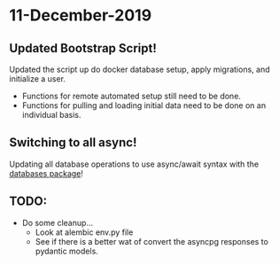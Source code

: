 # 11-December-2019

## Updated Bootstrap Script!
Updated the script up do docker database setup, apply migrations, and initialize a user.
- Functions for remote automated setup still need to be done. 
- Functions for pulling and loading initial data need to be done on an individual basis. 

## Switching to all async!
Updating all database operations to use async/await syntax with the [databases package](https://github.com/encode/databases)!

## TODO:
- Do some cleanup...
    - Look at alembic env.py file
    - See if there is a better wat of convert the asyncpg responses to pydantic models. 